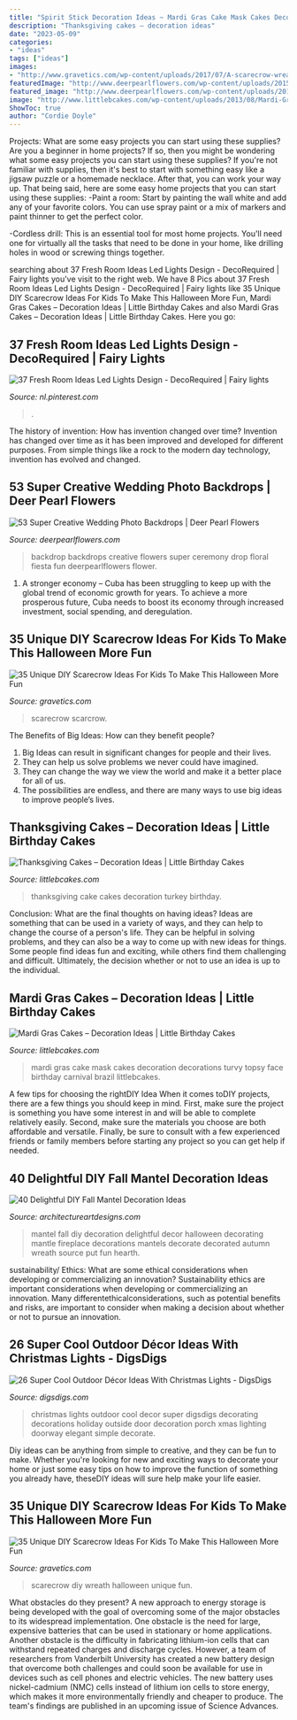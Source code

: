 ```yaml
---
title: "Spirit Stick Decoration Ideas ~ Mardi Gras Cake Mask Cakes Decoration Decorations Turvy Topsy Face Birthday Carnival Brazil Littlebcakes"
description: "Thanksgiving cakes – decoration ideas"
date: "2023-05-09"
categories:
- "ideas"
tags: ["ideas"]
images:
- "http://www.gravetics.com/wp-content/uploads/2017/07/A-scarecrow-wreath.jpg"
featuredImage: "http://www.deerpearlflowers.com/wp-content/uploads/2015/05/asymmetrical-pink-and-red-flowers-wedding-ceremony-backdrop.jpg"
featured_image: "http://www.deerpearlflowers.com/wp-content/uploads/2015/05/asymmetrical-pink-and-red-flowers-wedding-ceremony-backdrop.jpg"
image: "http://www.littlebcakes.com/wp-content/uploads/2013/08/Mardi-Gras-Cake-Decorations.jpg"
ShowToc: true
author: "Cordie Doyle"
---
```



Projects: What are some easy projects you can start using these supplies?
Are you a beginner in home projects? If so, then you might be wondering what some easy projects you can start using these supplies? If you're not familiar with supplies, then it's best to start with something easy like a jigsaw puzzle or a homemade necklace. After that, you can work your way up. That being said, here are some easy home projects that you can start using these supplies: 
-Paint a room: Start by painting the wall white and add any of your favorite colors. You can use spray paint or a mix of markers and paint thinner to get the perfect color. 

-Cordless drill: This is an essential tool for most home projects. You'll need one for virtually all the tasks that need to be done in your home, like drilling holes in wood or screwing things together.

	

		
searching about 37 Fresh Room Ideas Led Lights Design - DecoRequired | Fairy lights you've visit to the right web. We have 8 Pics about 37 Fresh Room Ideas Led Lights Design - DecoRequired | Fairy lights like 35 Unique DIY Scarecrow Ideas For Kids To Make This Halloween More Fun, Mardi Gras Cakes – Decoration Ideas | Little Birthday Cakes and also Mardi Gras Cakes – Decoration Ideas | Little Birthday Cakes. Here you go:
		
    
## 37 Fresh Room Ideas Led Lights Design - DecoRequired | Fairy Lights

<img loading=lazy src="https://i.pinimg.com/736x/60/6d/26/606d26ac49d965ef3519cdb3759df307.jpg" onerror="this.onerror=null;this.src='https://tse2.mm.bing.net/th?id=OIP.Y_v1SckRe19xgiMpSVsNPgHaKd&amp;pid=15.1';" alt="37 Fresh Room Ideas Led Lights Design - DecoRequired | Fairy lights">

_Source: nl.pinterest.com_

>. 

	

The history of invention: How has invention changed over time?
Invention has changed over time as it has been improved and developed for different purposes. From simple things like a rock to the modern day technology, invention has evolved and changed.

    
## 53 Super Creative Wedding Photo Backdrops | Deer Pearl Flowers

<img loading=lazy src="http://www.deerpearlflowers.com/wp-content/uploads/2015/05/asymmetrical-pink-and-red-flowers-wedding-ceremony-backdrop.jpg" onerror="this.onerror=null;this.src='https://tse3.mm.bing.net/th?id=OIP.IEud4Sdnjp8DgkPAIbNe4gHaLH&amp;pid=15.1';" alt="53 Super Creative Wedding Photo Backdrops | Deer Pearl Flowers">

_Source: deerpearlflowers.com_

>backdrop backdrops creative flowers super ceremony drop floral fiesta fun deerpearlflowers flower. 

	

1. A stronger economy – Cuba has been struggling to keep up with the global trend of economic growth for years. To achieve a more prosperous future, Cuba needs to boost its economy through increased investment, social spending, and deregulation.

    
## 35 Unique DIY Scarecrow Ideas For Kids To Make This Halloween More Fun

<img loading=lazy src="https://www.gravetics.com/wp-content/uploads/2017/07/DIY-Pallet-Scarcrow.jpg" onerror="this.onerror=null;this.src='https://tse4.mm.bing.net/th?id=OIP.vS7fFnO4E-OkOofH3C294QHaJ4&amp;pid=15.1';" alt="35 Unique DIY Scarecrow Ideas For Kids To Make This Halloween More Fun">

_Source: gravetics.com_

>scarecrow scarcrow. 

	

The Benefits of Big Ideas: How can they benefit people?
1. Big Ideas can result in significant changes for people and their lives.
2. They can help us solve problems we never could have imagined.
3. They can change the way we view the world and make it a better place for all of us.
4. The possibilities are endless, and there are many ways to use big ideas to improve people’s lives.

    
## Thanksgiving Cakes – Decoration Ideas | Little Birthday Cakes

<img loading=lazy src="http://www.littlebcakes.com/wp-content/uploads/2014/05/Thanksgiving-Cakes.jpg" onerror="this.onerror=null;this.src='https://tse4.mm.bing.net/th?id=OIP.lT0h-RbUDmhCTX2uxe0GtAHaIO&amp;pid=15.1';" alt="Thanksgiving Cakes – Decoration Ideas | Little Birthday Cakes">

_Source: littlebcakes.com_

>thanksgiving cake cakes decoration turkey birthday. 

	

Conclusion: What are the final thoughts on having ideas?
Ideas are something that can be used in a variety of ways, and they can help to change the course of a person's life. They can be helpful in solving problems, and they can also be a way to come up with new ideas for things. Some people find ideas fun and exciting, while others find them challenging and difficult. Ultimately, the decision whether or not to use an idea is up to the individual.

    
## Mardi Gras Cakes – Decoration Ideas | Little Birthday Cakes

<img loading=lazy src="http://www.littlebcakes.com/wp-content/uploads/2013/08/Mardi-Gras-Cake-Decorations.jpg" onerror="this.onerror=null;this.src='https://tse3.mm.bing.net/th?id=OIP.oRNoho9BAPNzrAoazXhNIwHaJ4&amp;pid=15.1';" alt="Mardi Gras Cakes – Decoration Ideas | Little Birthday Cakes">

_Source: littlebcakes.com_

>mardi gras cake mask cakes decoration decorations turvy topsy face birthday carnival brazil littlebcakes. 

	

A few tips for choosing the rightDIY Idea
When it comes toDIY projects, there are a few things you should keep in mind. First, make sure the project is something you have some interest in and will be able to complete relatively easily. Second, make sure the materials you choose are both affordable and versatile. Finally, be sure to consult with a few experienced friends or family members before starting any project so you can get help if needed.

    
## 40 Delightful DIY Fall Mantel Decoration Ideas

<img loading=lazy src="http://www.architectureartdesigns.com/wp-content/uploads/2013/09/2211.jpg" onerror="this.onerror=null;this.src='https://tse1.mm.bing.net/th?id=OIP.QMRGEe78iGckom7RDu3B7gHaKa&amp;pid=15.1';" alt="40 Delightful DIY Fall Mantel Decoration Ideas">

_Source: architectureartdesigns.com_

>mantel fall diy decoration delightful decor halloween decorating mantle fireplace decorations mantels decorate decorated autumn wreath source put fun hearth. 

	

sustainability/ Ethics: What are some ethical considerations when developing or commercializing an innovation?
Sustainability ethics are important considerations when developing or commercializing an innovation. Many differentethicalconsiderations, such as potential benefits and risks, are important to consider when making a decision about whether or not to pursue an innovation.

    
## 26 Super Cool Outdoor Décor Ideas With Christmas Lights - DigsDigs

<img loading=lazy src="http://www.digsdigs.com/photos/super-cool-outdoor-decor-ideas-with-christmas-lights-8.jpg" onerror="this.onerror=null;this.src='https://tse3.mm.bing.net/th?id=OIP.J5ju2A9tE0DFEEjJhvj30gHaLu&amp;pid=15.1';" alt="26 Super Cool Outdoor Décor Ideas With Christmas Lights - DigsDigs">

_Source: digsdigs.com_

>christmas lights outdoor cool decor super digsdigs decorating decorations holiday outside door decoration porch xmas lighting doorway elegant simple decorate. 

	

Diy ideas can be anything from simple to creative, and they can be fun to make. Whether you're looking for new and exciting ways to decorate your home or just some easy tips on how to improve the function of something you already have, theseDIY ideas will sure help make your life easier.

    
## 35 Unique DIY Scarecrow Ideas For Kids To Make This Halloween More Fun

<img loading=lazy src="http://www.gravetics.com/wp-content/uploads/2017/07/A-scarecrow-wreath.jpg" onerror="this.onerror=null;this.src='https://tse3.mm.bing.net/th?id=OIP.4-X1beS9f9uEUje5cWxHyAHaJ4&amp;pid=15.1';" alt="35 Unique DIY Scarecrow Ideas For Kids To Make This Halloween More Fun">

_Source: gravetics.com_

>scarecrow diy wreath halloween unique fun. 

	

What obstacles do they present?
A new approach to energy storage is being developed with the goal of overcoming some of the major obstacles to its widespread implementation. One obstacle is the need for large, expensive batteries that can be used in stationary or home applications. Another obstacle is the difficulty in fabricating lithium-ion cells that can withstand repeated charges and discharge cycles. However, a team of researchers from Vanderbilt University has created a new battery design that overcome both challenges and could soon be available for use in devices such as cell phones and electric vehicles. The new battery uses nickel-cadmium (NMC) cells instead of lithium ion cells to store energy, which makes it more environmentally friendly and cheaper to produce. The team's findings are published in an upcoming issue of Science Advances.

